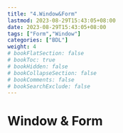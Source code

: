 ```yaml
---
title: "4.Window&Form"
lastmod: 2023-08-29T15:43:05+08:00
date: 2023-08-29T15:43:05+08:00
tags: ["Form","Window"]
categories: ["BDL"]
weight: 4
# bookFlatSection: false
# bookToc: true
# bookHidden: false
# bookCollapseSection: false
# bookComments: false
# bookSearchExclude: false
---
```

# Window & Form